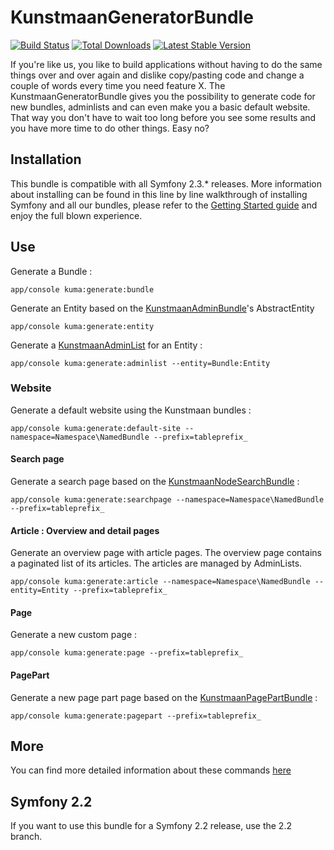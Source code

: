 # KunstmaanGeneratorBundle 

[![Build Status](https://travis-ci.org/Kunstmaan/KunstmaanGeneratorBundle.png?branch=master)](http://travis-ci.org/Kunstmaan/KunstmaanGeneratorBundle)
[![Total Downloads](https://poser.pugx.org/kunstmaan/generator-bundle/downloads.png)](https://packagist.org/packages/kunstmaan/generator-bundle)
[![Latest Stable Version](https://poser.pugx.org/kunstmaan/generator-bundle/v/stable.png)](https://packagist.org/packages/kunstmaan/generator-bundle)

If you're like us, you like to build applications without having to do the same things over and over again and dislike copy/pasting code and change a couple of words every time you need feature X. The KunstmaanGeneratorBundle gives you the possibility to generate code for new bundles, adminlists and can even make you a basic default website. That way you don't have to wait too long before you see some results and you have more time to do other things. Easy no?

## Installation

This bundle is compatible with all Symfony 2.3.* releases. More information about installing can be found in this line by line walkthrough of installing Symfony and all our bundles, please refer to the [Getting Started guide](http://bundles.kunstmaan.be/getting-started) and enjoy the full blown experience.

## Use

Generate a Bundle :

```
app/console kuma:generate:bundle
```

Generate an Entity based on the [KunstmaanAdminBundle](https://github.com/Kunstmaan/KunstmaanAdminBundle)'s AbstractEntity

```
app/console kuma:generate:entity
```

Generate a [KunstmaanAdminList](https://github.com/Kunstmaan/KunstmaanAdminListBundle) for an Entity :

```
app/console kuma:generate:adminlist --entity=Bundle:Entity
```

### Website

Generate a default website using the Kunstmaan bundles :

```
app/console kuma:generate:default-site --namespace=Namespace\NamedBundle --prefix=tableprefix_
```

#### Search page

Generate a search page based on the [KunstmaanNodeSearchBundle](https://github.com/Kunstmaan/KunstmaanNodeSearchBundle) :

```
app/console kuma:generate:searchpage --namespace=Namespace\NamedBundle --prefix=tableprefix_
```

#### Article : Overview and detail pages

Generate an overview page with article pages. The overview page contains a paginated list of its articles. The articles are managed by AdminLists.

```
app/console kuma:generate:article --namespace=Namespace\NamedBundle --entity=Entity --prefix=tableprefix_
```

#### Page

Generate a new custom page :

```
app/console kuma:generate:page --prefix=tableprefix_
```

#### PagePart

Generate a new page part page based on the [KunstmaanPagePartBundle](https://github.com/Kunstmaan/KunstmaanPagePartBundle) :

```
app/console kuma:generate:pagepart --prefix=tableprefix_
```

## More

You can find more detailed information about these commands [here](https://github.com/Kunstmaan/KunstmaanGeneratorBundle/blob/master/Resources/doc/GeneratorBundle.md)

## Symfony 2.2

If you want to use this bundle for a Symfony 2.2 release, use the 2.2 branch.
